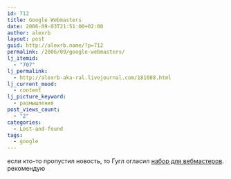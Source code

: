 ```yaml
---
id: 712
title: Google Webmasters
date: 2006-09-03T21:51:00+02:00
author: alexrb
layout: post
guid: http://alexrb.name/?p=712
permalink: /2006/09/google-webmasters/
lj_itemid:
  - "707"
lj_permalink:
  - http://alexrb-aka-ral.livejournal.com/181088.html
lj_current_mood:
  - content
lj_picture_keyword:
  - размышления
post_views_count:
  - "2"
categories:
  - Lost-and-found
tags:
  - google
---
```

если кто-то пропустил новость, то Гугл огласил [набор для вебмастеров](http://www.google.com/webmasters).  
рекомендую